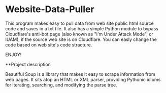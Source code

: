 # Website-Data-Puller

This program makes easy to pull data from web site public html source code and saves in a txt file.
It also has a simple Python module to bypass Cloudflare's anti-bot page (also known as "I'm Under Attack Mode", or IUAM), if the source web site is on Cloudflare.
You can easly change the code based on web site's code stracture.

ENJOY! 

**Project description

Beautiful Soup is a library that makes it easy to scrape information from web pages. It sits atop an HTML or XML parser, providing Pythonic idioms for iterating, searching, and modifying the parse tree.
